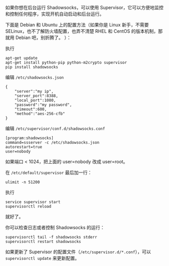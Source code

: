 如果你想在后台运行 Shadowsocks，可以使用 Supervisor，它可以方便地监控和控制任何程序，实现开机自动启动和后台运行。

下面是 Debian 和 Ubuntu 上的配置方法（如果你是 Linux 新手，不需要 SELinux，也不了解防火墙配置，也弄不清楚 RHEL 和 CentOS 的版本机制，那就用 Debian 吧，别折腾了。
）：

执行
```
apt-get update
apt-get install python-pip python-m2crypto supervisor
pip install shadowsocks
```

编辑 `/etc/shadowsocks.json`

```
{
    "server":"my ip",
    "server_port":8388,
    "local_port":1080,
    "password":"my password",
    "timeout":600,
    "method":"aes-256-cfb"
}
```

编辑 `/etc/supervisor/conf.d/shadowsocks.conf`

```
[program:shadowsocks]
command=ssserver -c /etc/shadowsocks.json
autorestart=true
user=nobody
```
如果端口 < 1024，把上面的 user=nobody 改成 user=root。

在 `/etc/default/supervisor` 最后加一行：

```
ulimit -n 51200
```

执行
```
service supervisor start
supervisorctl reload
```
就好了。

你可以检查日志或者控制 Shadowsocks 的运行：
```
supervisorctl tail -f shadowsocks stderr
supervisorctl restart shadowsocks
```

如果更新了 Supervisor 的配置文件（`/etc/supervisor.d/*.conf`），可以 `supervisorctl update` 来更新配置。